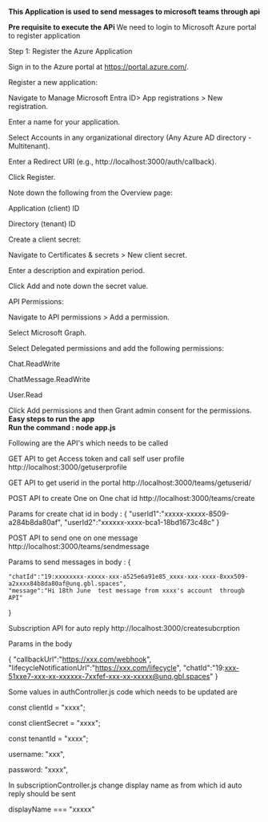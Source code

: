 <b>This Application is used to send messages to microsoft teams through api</b>

<b> Pre requisite to execute the APi </b>
We need to login to Microsoft Azure portal to register application

Step 1: Register the Azure Application

Sign in to the Azure portal at https://portal.azure.com/.

Register a new application:

Navigate to Manage Microsoft Entra ID> App registrations > New registration.

Enter a name for your application.

Select Accounts in any organizational directory (Any Azure AD directory - Multitenant).

Enter a Redirect URI (e.g., http://localhost:3000/auth/callback).

Click Register.

Note down the following from the Overview page:

Application (client) ID

Directory (tenant) ID

Create a client secret:

Navigate to Certificates & secrets > New client secret.

Enter a description and expiration period.

Click Add and note down the secret value.

API Permissions:

Navigate to API permissions > Add a permission.

Select Microsoft Graph.

Select Delegated permissions and add the following permissions:

Chat.ReadWrite

ChatMessage.ReadWrite

User.Read

Click Add permissions and then Grant admin consent for the permissions.
<b> Easy steps to run the app  
Run the command : node app.js
</b>

<p> Following are the API's which needs to be called

GET API to get Access token and call self user profile http://localhost:3000/getuserprofile

GET API to get userid in the portal http://localhost:3000/teams/getuserid/

POST API to create One on One chat id http://localhost:3000/teams/create

Params for create chat id in body :
{
"userId1":"xxxxx-xxxxx-8509-a284b8da80af",
"userId2":"xxxxxx-xxxx-bca1-18bd1673c48c"
}

POST API to send one on one message http://localhost:3000/teams/sendmessage

Params to send messages in body :
{

    "chatId":"19:xxxxxxxx-xxxxx-xxx-a525e6a91e85_xxxx-xxx-xxxx-8xxx509-a2xxxx84b8da80af@unq.gbl.spaces",
    "message":"Hi 18th June  test message from xxxx's account  througb API"

}

Subscription API for auto reply http://localhost:3000/createsubcrption

Params in the body

{
"callbackUrl":"https://xxx.com/webhook",
"lifecycleNotificationUrl":"https://xxx.com/lifecycle",
"chatId":"19:xxx-51xxe7-xxx-xx-xxxxxx-7xxfef-xxx-xx-xxxxx@unq.gbl.spaces"
}

</p>

Some values in authController.js code which needs to be updated are

const clientId = "xxxx";

const clientSecret = "xxxx";

const tenantId = "xxxx";

username: "xxx",

password: "xxxx",

In subscriptionController.js change display name as from which id auto reply should be sent

displayName === "xxxxx"

